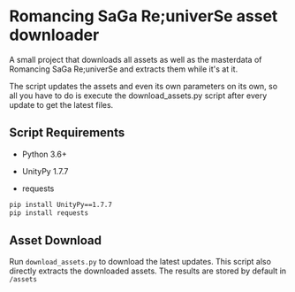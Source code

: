 # Romancing SaGa Re;univerSe asset downloader

A small project that downloads all assets as well as the masterdata of Romancing SaGa Re;univerSe and extracts them while it's at it.

The script updates the assets and even its own parameters on its own,
so all you have to do is execute the download_assets.py script after every update to get the latest files.

## Script Requirements

- Python 3.6+

- UnityPy 1.7.7
- requests

```cmd
pip install UnityPy==1.7.7
pip install requests
```

## Asset Download

Run ``download_assets.py`` to download the latest updates.
This script also directly extracts the downloaded assets.
The results are stored by default in ``/assets``

